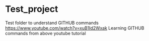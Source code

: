 # Test_project
Test folder to understand GITHUB commands
https://www.youtube.com/watch?v=xuB1Id2Wxak
Learning GITHUB commands from above youtube tutorial
